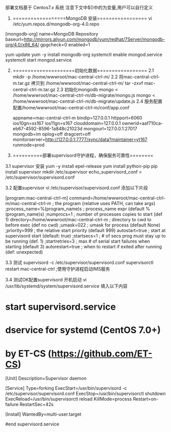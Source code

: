 部署文档基于 Centos7.x 系统
注意下文中$()中的为变量,用户可以自行定义

1. ==================MongoDB 安装=================
vi /etc/yum.repos.d/mongodb-org-4.0.repo

[mongodb-org]
name=MongoDB Repository
baseurl=http://mirrors.aliyun.com/mongodb/yum/redhat/7Server/mongodb-org/4.0/x86_64/
gpgcheck=0
enabled=1

yum update
yum -y install mongodb-org
systemctl enable mongod.service
systemctl start mongod.service

2. =====================初始化数据=================
2.1 mkdir -p /home/wwwroot/mac-central-ctrl-m/
2.2 将mac-central-ctrl-m.tar.gz 拷贝到 /home/wwwroot/mac-central-ctrl-m/
    tar -zxvf mac-central-ctrl-m.tar.gz
2.3 初始化mongodb
    mongo < /home/wwwroot/mac-central-ctrl-m/db-migrate/mongo.js
    mongo < /home/wwwroot/mac-central-ctrl-m/db-migrate/update.js
2.4 服务配置
    配置/home/wwwroot/mac-central-ctrl-m/conf/app.conf
    
    appname=mac-central-ctrl-m
    bindip=127.0.0.1
    httpport=6060
    ios10gn=xs167
    ios11gn=s167
    clouddomain=127.0.0.1
    ownerid=aaf710ca-eb67-4592-8596-1a848c21023d
    mongourl=127.0.0.1:27017
    mongodb=im
    oplog=off
    dragcert=off
    monitorserver=http://127.0.0.1:7777/sync/data?maintainer=yt167
    runmode=prod


3. ==========部署supervisord守护进程，确保服务可靠性========

3.1 supervisor 安装
yum -y install epel-release 
yum install python-pip 
pip install supervisor
mkdir /etc/supervisor
echo_supervisord_conf > /etc/supervisor/supervisord.conf

3.2 配置supervisor
vi /etc/supervisor/supervisord.conf
添加以下片段

[program:mac-central-ctrl-m]
command=/home/wwwroot/mac-central-ctrl-m/mac-central-ctrl-m     ; the program (relative uses PATH, can take args)
;process_name=%(program_name)s ; process_name expr (default %(program_name)s)
;numprocs=1                    ; number of processes copies to start (def 1)
directory=/home/wwwroot/mac-central-ctrl-m          ; directory to cwd to before exec (def no cwd)
;umask=022                     ; umask for process (default None)
;priority=999                  ; the relative start priority (default 999)
autostart=true                 ; start at supervisord start (default: true)
;startsecs=1                   ; # of secs prog must stay up to be running (def. 1)
;startretries=3                ; max # of serial start failures when starting (default 3)
autorestart=true               ; when to restart if exited after running (def: unexpected)

3.3 测试
   supervisord -c /etc/supervisor/supervisord.conf
   supervisorctl restart mac-central-ctrl ;使用守护进程启动IMS服务
   
3.4 测试OK配置supervisord 开机启动
   	vi /usr/lib/systemd/system/supervisord.service
  	填入以下内容

# start supervisord.service
# dservice for systemd (CentOS 7.0+) 
# by ET-CS (https://github.com/ET-CS) 
[Unit] 
Description=Supervisor daemon

[Service] 
Type=forking 
ExecStart=/usr/bin/supervisord -c /etc/supervisor/supervisord.conf 
ExecStop=/usr/bin/supervisorctl shutdown 
ExecReload=/usr/bin/supervisorctl reload 
KillMode=process 
Restart=on-failure 
RestartSec=42s

[Install] 
WantedBy=multi-user.target

#end supervisord.service
